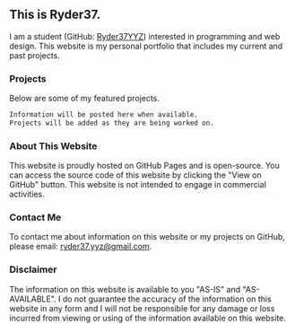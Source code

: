 ## This is Ryder37.

I am a student (GitHub: [Ryder37YYZ](https://github.com/Ryder37YYZ)) interested in programming and web design. This website is my personal portfolio that includes my current and past projects.

### Projects

Below are some of my featured projects.

```markdown
Information will be posted here when available.
Projects will be added as they are being worked on.
```
### About This Website

This website is proudly hosted on GitHub Pages and is open-source. You can access the source code of this website by clicking the "View on GitHub" button. This website is not intended to engage in commercial activities.

### Contact Me

To contact me about information on this website or my projects on GitHub, please email: [ryder37.yyz@gmail.com](mailto:ryder37.yyz@gmail.com).

### Disclaimer

The information on this website is available to you "AS-IS" and "AS-AVAILABLE". I do not guarantee the accuracy of the information on this website in any form and I will not be responsible for any damage or loss incurred from viewing or using of the information available on this website.
